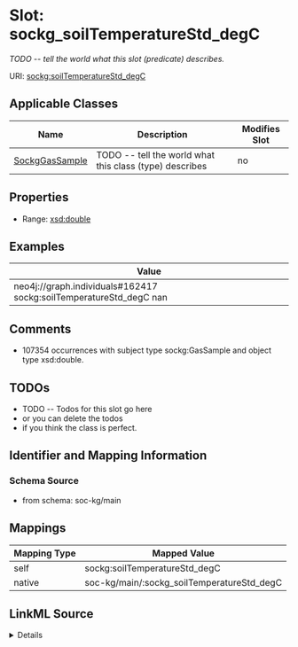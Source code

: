 

# Slot: sockg_soilTemperatureStd_degC


_TODO -- tell the world what this slot (predicate) describes._





URI: [sockg:soilTemperatureStd_degC](http://www.semanticweb.org/sockg/ontologies/2024/0/soil-carbon-ontology/soilTemperatureStd_degC)



<!-- no inheritance hierarchy -->





## Applicable Classes

| Name | Description | Modifies Slot |
| --- | --- | --- |
| [SockgGasSample](../classes/SockgGasSample.md) | TODO -- tell the world what this class (type) describes |  no  |







## Properties

* Range: [xsd:double](http://www.w3.org/2001/XMLSchema#double)






## Examples

| Value |
| --- |
| neo4j://graph.individuals#162417 sockg:soilTemperatureStd_degC nan |

## Comments

* 107354 occurrences with subject type sockg:GasSample and object type xsd:double.

## TODOs

* TODO -- Todos for this slot go here
* or you can delete the todos
* if you think the class is perfect.

## Identifier and Mapping Information







### Schema Source


* from schema: soc-kg/main




## Mappings

| Mapping Type | Mapped Value |
| ---  | ---  |
| self | sockg:soilTemperatureStd_degC |
| native | soc-kg/main/:sockg_soilTemperatureStd_degC |




## LinkML Source

<details>
```yaml
name: sockg_soilTemperatureStd_degC
description: TODO -- tell the world what this slot (predicate) describes.
todos:
- TODO -- Todos for this slot go here
- or you can delete the todos
- if you think the class is perfect.
comments:
- 107354 occurrences with subject type sockg:GasSample and object type xsd:double.
examples:
- value: neo4j://graph.individuals#162417 sockg:soilTemperatureStd_degC nan
from_schema: soc-kg/main
rank: 1000
slot_uri: sockg:soilTemperatureStd_degC
alias: sockg_soilTemperatureStd_degC
domain_of:
- sockg_GasSample
range: double

```
</details>